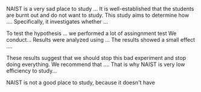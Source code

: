 NAIST is a very sad place to study ...
It is well-established that the students are burnt out and do not want to study. This study aims to determine how .... Specifically, it investigates whether ... 


To test the hypothesis ... we performed a lot of assingnment test
We conduct...
Results were analyzed using ... The results showed a small effect .... 


These results suggest that we should stop this bad experiment and stop doing everything. We recommend that .... That is why NAIST is very low efficiency to study...


NAIST is not a good place to study, because it doesn't have 
